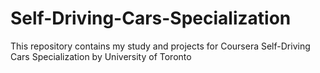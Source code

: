 # Self-Driving-Cars-Specialization
This repository contains my study and projects for Coursera Self-Driving Cars Specialization by University of Toronto
